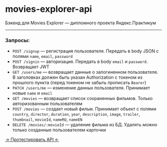 # movies-explorer-api
Бэкенд для Movies Explorer — дипломного проекта Яндекс.Практикум

---

### Запросы:
- `POST /signup` — регистрация пользователя. Передать в body JSON с полями `name`, `email`, `password`
- `POST /signin` — авторизация. Передать в body `email` и `password`. Возвращает JWT
- `GET /users/me` — возвращает данные о залогиненном пользователе. В заголовках должен быть указан Authorization с токеном
из прошлого пункта (перед токеном не забыть прописать `Bearer`)
- `PATCH /users/me` — изменение данных пользователя. Принимает новые `name` и `email`
- `GET /movies` — возвращает список сохраненных фильмов. Только авторизованным пользователям
- `POST /movies` — создает новый фильм. Принимает объект с полями `country`, `director`, `duration`, `year`, `description`,
`image`, `trailer`, `thumbnail`, `movieId`, `nameRU`, `nameEN`
- `DELETE /movies/:movieId` — удаление фильма из БД. Удалять можно только созданные пользователем карточки

[-> Протестировать API <-](api.pepperjs.nomoredomains.club)
